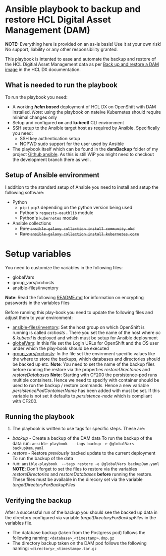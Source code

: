 # Ansible playbook to backup and restore HCL Digital Asset Management (DAM)

**NOTE:** Everything here is provided on an as-is basis! Use it at your own risk! No support, liability  or any other responsibility granted.

This playbook is intented to ease and automate the backup and restore of the HCL Digitial Asset Management data as per [Back up and restore a DAM image](https://help.hcltechsw.com/digital-experience/9.5/digital_asset_mgmt/helm_dam_backup_restore_image.html#helm_dam_backup_restore_image__helm_database_dam_backup_procedure) in the HCL DX documentation.

## What is needed to run the playbook

To run the playbook you need:

- A working ***helm based***  deployment of HCL DX on OpenShift with DAM installed.
  _Note_: using the playbook on nateive Kubernetes should require minimal changes only
- Setup and configured **oc** and **kubectl** CLI environment
- SSH setup to the Ansible target host as required by Ansible. Specifically you need:
  - SSH key authentication setup
  - NOPWD sudo support for the user used by Ansible
- The playbook itself which can be found in the **damBackup** folder of my project [Github ansible](https://github.com/hhue13/ansible). As this is still WiP you might need to checkout the development branch there as well.

## Setup of Ansible environment

I addition to the standard setup of Ansible you need to install and setup the following software:

- Python
  - `pip` / `pip3` depending on the python version being used
  - Python's `requests-oauthlib` module
  - Python's `kubernetes` module
- Ansible collections
  - ~~Run: `ansible-galaxy collection install community.okd`~~
  - ~~Run: `ansible-galaxy collection install kubernetes.core`~~

# Setup variables

You need to customize the variables in the following files:

- globalVars
- group_vars/crchosts
- ansible-files/inventory

**Note**: Read the following [README.md](../README.md) for information on encrypting passwords in the variables files

Before running this play-book you need to update the following files and adjust them to your environment:

* [ansible-files/inventory](ansible-files/inventory): Set the host group on which OpenShift is running is called _crchosts_ . There you set the name of the host where _oc_ & _kubectl_ is deployed and which must be setup for Ansible deployment
* [globalVars](globalVars): In this file set the Login URLs for OpenShift and the OS user under which the play-book should be executed
* [group_vars/crchosts](group_vars/crchosts): In the file set the envirnment specific values like the where to store the backups, which databases and directories should be backed up etc.
  **Note**: You need to set the name of the backup files before running the restore via the properties *restoreDirectories* and *restoreDatabases*
  **Note:** Starting with CF200 the persistence-pod runs multiple containers. Hence we need to specify with container should be used to run the backup / restore commands. Hence a new variable *persistencePodContainerName* has been added with must be set. If this variable is not set it defaults to *persistence-node* which is compliant with CF200.

## Running the playbook

1. The playbook is written to use tags for specific steps. These are:

* *backup* - Create a backup of the DAM data
  To run the backup of the data run: `ansible-playbook  --tags backup -e @globalVars backupDam.yaml`
* *restore* - Restore _previously_ backed update to the current deployment
  To run the backup of the data
* run: `ansible-playbook  --tags restore -e @globalVars backupDam.yaml`
  **NOTE**: Don't forget to set the files to restore via the variables *restoreDirectories* and *restoreDatabases* **before** running the restore. These files must be available in the direcory set via the variable _targetDirectoryForBackupFiles_

## Verifying the backup

After a successful run of the backup you should see the backed up data in the directory configured via variable _targetDirectoryForBackupFiles_ in the variables file.

- The database backup (taken from the Postgress pod) follows the following naming: `<database>_<timestamp>.dmp.gz`
- The directory backup taken on the DAM pod follows the following naming: `<directory>_<timestamp>.tar.gz`

